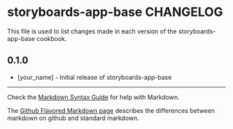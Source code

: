 storyboards-app-base CHANGELOG
==============================

This file is used to list changes made in each version of the storyboards-app-base cookbook.

0.1.0
-----
- [your_name] - Initial release of storyboards-app-base

- - -
Check the [Markdown Syntax Guide](http://daringfireball.net/projects/markdown/syntax) for help with Markdown.

The [Github Flavored Markdown page](http://github.github.com/github-flavored-markdown/) describes the differences between markdown on github and standard markdown.

